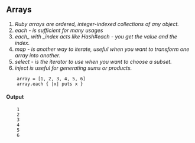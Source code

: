 ## Arrays
1. *Ruby arrays are ordered, integer-indexed collections of any object.*
2. *each - is sufficient for many usages*
3. *each_ with _index acts like Hash#each - you get the value and the index.*
4. *map - is another way to iterate, useful when you want to transform one array into another.*
5. *select - is the iterator to use when you want to choose a subset.*
6. *inject is useful for generating sums or products.*
```
	array = [1, 2, 3, 4, 5, 6]
	array.each { |x| puts x }
```
#### Output
```
	1
	2
	3
	4
	5
	6
```